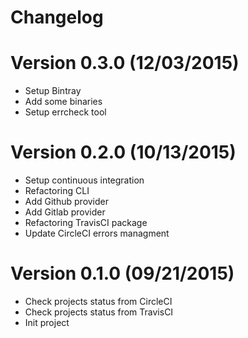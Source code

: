 Changelog
===========

# Version 0.3.0 (12/03/2015)

- Setup Bintray
- Add some binaries
- Setup errcheck tool

# Version 0.2.0 (10/13/2015)

- Setup continuous integration
- Refactoring CLI
- Add Github provider
- Add Gitlab provider
- Refactoring TravisCI package
- Update CircleCI errors managment

# Version 0.1.0 (09/21/2015)

- Check projects status from CircleCI
- Check projects status from TravisCI
- Init project
